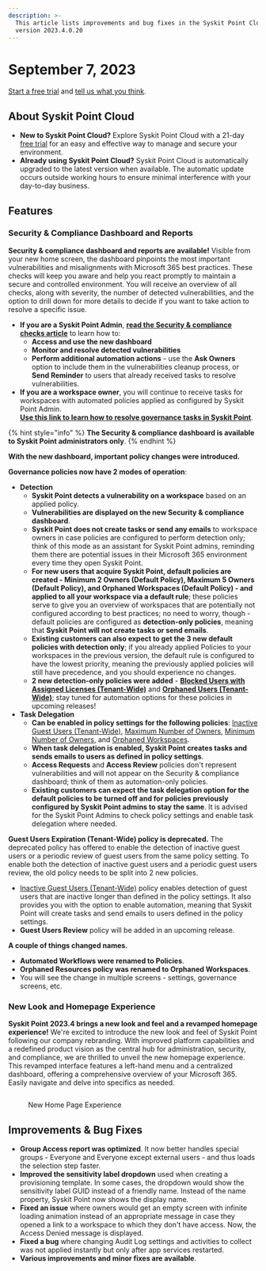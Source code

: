 ```yaml
---
description: >-
  This article lists improvements and bug fixes in the Syskit Point Cloud
  version 2023.4.0.20
---
```


# September 7, 2023

[Start a free trial](https://www.syskit.com/products/point/free-trial/) and [tell us what you think](https://www.syskit.com/company/contact-us/).

## About Syskit Point Cloud

* **New to Syskit Point Cloud?** Explore Syskit Point Cloud with a 21-day [free trial](https://www.syskit.com/products/point/free-trial/) for an easy and effective way to manage and secure your environment.
* **Already using Syskit Point Cloud?** Syskit Point Cloud is automatically upgraded to the latest version when available. The automatic update occurs outside working hours to ensure minimal interference with your day-to-day business.

## Features

### Security & Compliance Dashboard and Reports

**Security & compliance dashboard and reports are available!** Visible from your new home screen, the dashboard pinpoints the most important vulnerabilities and misalignments with Microsoft 365 best practices. These checks will keep you aware and help you react promptly to maintain a secure and controlled environment. You will receive an overview of all checks, along with severity, the number of detected vulnerabilities, and the option to drill down for more details to decide if you want to take action to resolve a specific issue.

* **If you are a Syskit Point Admin**, [**read the Security & compliance checks article**](../../governance-and-automation/security-compliance-checks/security-compliance-checks.md) to learn how to:
  * **Access and use the new dashboard**
  * **Monitor and resolve detected vulnerabilities**
  * **Perform additional automation actions** - use the **Ask Owners** option to include them in the vulnerabilities cleanup process, or **Send Reminder** to users that already received tasks to resolve vulnerabilities.
* **If you are a workspace owner**, you will continue to receive tasks for workspaces with automated policies applied as configured by Syskit Point Admin. \
  [**Use this link to learn how to resolve governance tasks in Syskit Point**](../../point-collaborators/resolve-governance-tasks/my-tasks.md).

{% hint style="info" %}
**The Security & compliance dashboard is available to Syskit Point administrators only**.
{% endhint %}

**With the new dashboard, important policy changes were introduced.**

**Governance policies now have 2 modes of operation**:

* **Detection**
  * **Syskit Point detects a vulnerability on a workspace** based on an applied policy.
  * **Vulnerabilities are displayed on the new Security & compliance dashboard**.
  * **Syskit Point does not create tasks or send any emails** to workspace owners in case policies are configured to perform detection only; think of this mode as an assistant for Syskit Point admins, reminding them there are potential issues in their Microsoft 365 environment every time they open Syskit Point.
  * **For new users that acquire Syskit Point, default policies are created - Minimum 2 Owners (Default Policy), Maximum 5 Owners (Default Policy), and Orphaned Workspaces (Default Policy) - and applied to all your workspace via a default rule**; these policies serve to give you an overview of workspaces that are potentially not configured according to best practices; no need to worry, though - default policies are configured as **detection-only policies**, meaning that **Syskit Point will not create tasks or send emails**.
  * **Existing customers can also expect to get the 3 new default policies with detection only**; if you already applied Policies to your workspaces in the previous version, the default rule is configured to have the lowest priority, meaning the previously applied policies will still have precedence, and you should experience no changes.
  * **2 new detection-only policies were added** - [**Blocked Users with Assigned Licenses (Tenant-Wide)**](../../governance-and-automation/security-compliance-checks/blocked-users-assigned-license.md) and [**Orphaned Users (Tenant-Wide)**](../../governance-and-automation/security-compliance-checks/orphaned-users.md); stay tuned for automation options for these policies in upcoming releases!
* **Task Delegation**
  * **Can be enabled in policy settings for the following policies**: [Inactive Guest Users (Tenant-Wide)](../../governance-and-automation/security-compliance-checks/inactive-guest-users.md), [Maximum Number of Owners](../../governance-and-automation/security-compliance-checks/workspaces-too-many-owners.md), [Minimum Number of Owners](../../governance-and-automation/security-compliance-checks/workspaces-not-enough-owners.md), and [Orphaned Workspaces](../../governance-and-automation/security-compliance-checks/orphaned-workspaces.md).
  * **When task delegation is enabled, Syskit Point creates tasks and sends emails to users as defined in policy settings**.
  * **Access Requests** and **Access Review** policies don't represent vulnerabilities and will not appear on the Security & compliance dashboard; think of them as automation-only policies.
  * **Existing customers can expect the task delegation option for the default policies to be turned off and for policies previously configured by Syskit Point admins to stay the same**. It is advised for the Syskit Point Admins to check policy settings and enable task delegation where needed.

**Guest Users Expiration (Tenant-Wide) policy is deprecated.** The deprecated policy has offered to enable the detection of inactive guest users or a periodic review of guest users from the same policy setting. To enable both the detection of inactive guest users and a periodic guest users review, the old policy needs to be split into 2 new policies.

* [Inactive Guest Users (Tenant-Wide)](../../governance-and-automation/security-compliance-checks/inactive-guest-users.md) policy enables detection of guest users that are inactive longer than defined in the policy settings. It also provides you with the option to enable automation, meaning that Syskit Point will create tasks and send emails to users defined in the policy settings.
* **Guest Users Review** policy will be added in an upcoming release.

**A couple of things changed names.**

* **Automated Workflows were renamed to Policies**.
* **Orphaned Resources policy was renamed to Orphaned Workspaces**.&#x20;
* You will see the change in multiple screens - settings, governance screens, etc.

### New Look and Homepage Experience

**Syskit Point 2023.4 brings a new look and feel and a revamped homepage experience!** We're excited to introduce the new look and feel of Syskit Point following our company rebranding. With improved platform capabilities and a redefined product vision as the central hub for administration, security, and compliance, we are thrilled to unveil the new homepage experience. This revamped interface features a left-hand menu and a centralized dashboard, offering a comprehensive overview of your Microsoft 365. Easily navigate and delve into specifics as needed.

<figure><img src="../../.gitbook/assets/newHomepagev2.gif" alt=""><figcaption><p>New Home Page Experience</p></figcaption></figure>

## Improvements & Bug Fixes

* **Group Access report was optimized**. It now better handles special groups - Everyone and Everyone except external users - and thus loads the selection step faster.
* **Improved the sensitivity label dropdown** used when creating a provisioning template. In some cases, the dropdown would show the sensitivity label GUID instead of a friendly name. Instead of the name property, Syskit Point now shows the display name.
* **Fixed an issue** where owners would get an empty screen with infinite loading animation instead of an appropriate message in case they opened a link to a workspace to which they don't have access. Now, the Access Denied message is displayed.
* **Fixed a bug** where changing Audit Log settings and activities to collect was not applied instantly but only after app services restarted.
* **Various improvements and minor fixes are available**.

